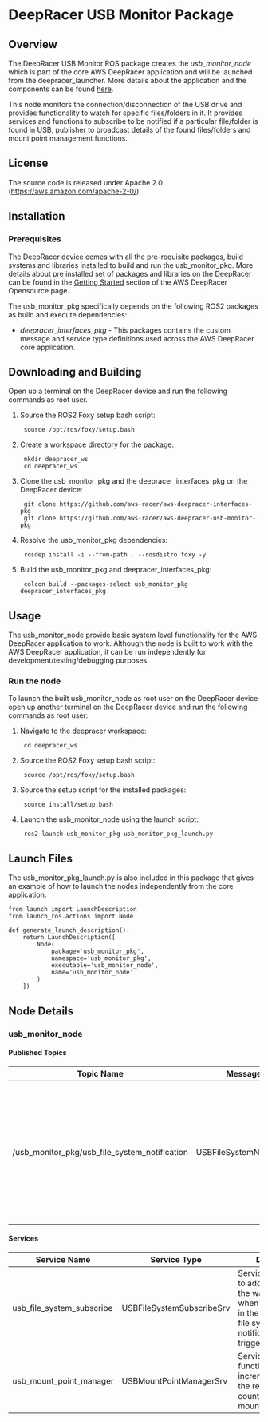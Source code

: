 # DeepRacer USB Monitor Package

## Overview

The DeepRacer USB Monitor ROS package creates the *usb_monitor_node* which is part of the core AWS DeepRacer application and will be launched from the deepracer_launcher. More details about the application and the components can be found [here](https://github.com/aws-racer/aws-deepracer-launcher).

This node monitors the connection/disconnection of the USB drive and provides functionality to watch for specific files/folders in it. It provides services and functions to subscribe to be notified if a particular file/folder is found in USB, publisher to broadcast details of the found files/folders and mount point management functions.

## License

The source code is released under Apache 2.0 (https://aws.amazon.com/apache-2-0/).

## Installation

### Prerequisites

The DeepRacer device comes with all the pre-requisite packages, build systems and libraries installed to build and run the usb_monitor_pkg. More details about pre installed set of packages and libraries on the DeepRacer can be found in the [Getting Started](https://github.com/aws-racer/aws-deepracer-launcher/blob/main/getting-started.md) section of the AWS DeepRacer Opensource page.

The usb_monitor_pkg specifically depends on the following ROS2 packages as build and execute dependencies:

* *deepracer_interfaces_pkg* - This packages contains the custom message and service type definitions used across the AWS DeepRacer core application.

## Downloading and Building

Open up a terminal on the DeepRacer device and run the following commands as root user.

1. Source the ROS2 Foxy setup bash script:

        source /opt/ros/foxy/setup.bash 

1. Create a workspace directory for the package:

        mkdir deepracer_ws
        cd deepracer_ws

1. Clone the usb_monitor_pkg and the deepracer_interfaces_pkg on the DeepRacer device:

        git clone https://github.com/aws-racer/aws-deepracer-interfaces-pkg
        git clone https://github.com/aws-racer/aws-deepracer-usb-monitor-pkg

1. Resolve the usb_monitor_pkg dependencies:

        rosdep install -i --from-path . --rosdistro foxy -y

1. Build the usb_monitor_pkg and deepracer_interfaces_pkg:

        colcon build --packages-select usb_monitor_pkg deepracer_interfaces_pkg

## Usage

The usb_monitor_node provide basic system level functionality for the AWS DeepRacer application to work. Although the node is built to work with the AWS DeepRacer application, it can be run independently for development/testing/debugging purposes.

### Run the node

To launch the built usb_monitor_node as root user on the DeepRacer device open up another terminal on the DeepRacer device and run the following commands as root user:

1. Navigate to the deepracer workspace:

        cd deepracer_ws

1. Source the ROS2 Foxy setup bash script:

        source /opt/ros/foxy/setup.bash 

1. Source the setup script for the installed packages:

        source install/setup.bash 

1. Launch the usb_monitor_node using the launch script:

        ros2 launch usb_monitor_pkg usb_monitor_pkg_launch.py

## Launch Files

The  usb_monitor_pkg_launch.py is also included in this package that gives an example of how to launch the nodes independently from the core application.

    from launch import LaunchDescription
    from launch_ros.actions import Node

    def generate_launch_description():
        return LaunchDescription([
            Node(
                package='usb_monitor_pkg',
                namespace='usb_monitor_pkg',
                executable='usb_monitor_node',
                name='usb_monitor_node'
            )
        ])

## Node Details

### usb_monitor_node

#### Published Topics

| Topic Name | Message Type | Description |
| ---------- | ------------ | ----------- |
|/usb_monitor_pkg/usb_file_system_notification|USBFileSystemNotificationMsg|Publisher to broadcast the notification messages when any of the files/folders that are in the watchlist are found in the USB drive.|

#### Services

| Service Name | Service Type | Description |
| ---------- | ------------ | ----------- |
|usb_file_system_subscribe|USBFileSystemSubscribeSrv|Service that is called to add files/folders to the watchlist so that when they are found in the USB drive, a file system notification will be triggered.|
|usb_mount_point_manager|USBMountPointManagerSrv|Service exposing  the functionality to safely increment/decrement the reference counter for the mount points.|

